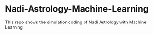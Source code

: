 # Nadi-Astrology-Machine-Learning
This repo shows the simulation coding of Nadi Astrology with Machine Learning
